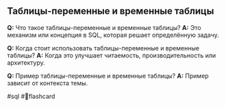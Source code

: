 ## Таблицы-переменные и временные таблицы

**Q:** Что такое таблицы-переменные и временные таблицы?
**A:** Это механизм или концепция в SQL, которая решает определённую задачу.

**Q:** Когда стоит использовать таблицы-переменные и временные таблицы?
**A:** Когда это улучшает читаемость, производительность или архитектуру.

**Q:** Пример таблицы-переменные и временные таблицы?
**A:** Пример зависит от контекста темы.

#sql #🧠flashcard
